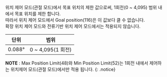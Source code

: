 위치 제어 모드(관절 모드)에서 목표 위치의 제한 값으로써, 1회전(0 ~ 4,095) 범위 내에서 목표 위치를 제한 합니다.  
따라서 위치 제어 모드에서 Goal position(116)은 이 값보다 클 수 없습니다.  
확장 위치 제어 모드와 전류기반 위치 제어 모드에서는 적용되지 않습니다.

|단위|범위|
| :---: | :---: |
|0.088&deg;|0 ~ 4,095(1 회전)|

**NOTE** : Max Position Limit(48)와 Min Position Limit(52)는 1회전 내에서 제어하는 위치제어 모드(관절 모드)에서만 적용 됩니다.
{: .notice}
